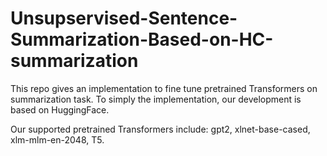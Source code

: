 # Unsupservised-Sentence-Summarization-Based-on-HC-summarization

This repo gives an implementation to fine tune pretrained Transformers on summarization task. To simply the implementation, our development is based on HuggingFace.  

Our supported pretrained Transformers include:
gpt2, xlnet-base-cased, xlm-mlm-en-2048, T5.




